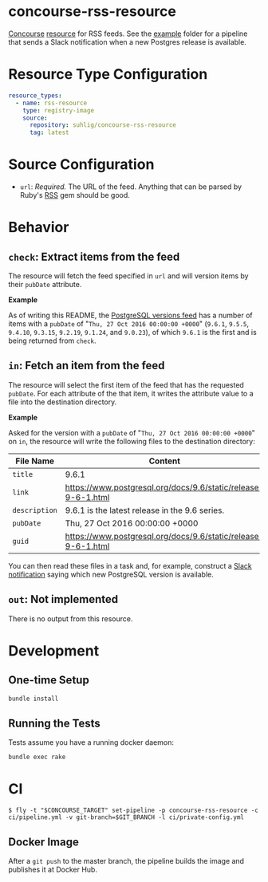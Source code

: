 # concourse-rss-resource

[Concourse](https://concourse-ci.org/ "Concourse Homepage") [resource](https://concourse-ci.org/implementing-resources.html "Implementing a Resource") for RSS feeds. See the [example](example/README.markdown) folder for a pipeline that sends a Slack notification when a new Postgres release is available.

# Resource Type Configuration

```yaml
resource_types:
  - name: rss-resource
    type: registry-image
    source:
      repository: suhlig/concourse-rss-resource
      tag: latest
```

# Source Configuration

* `url`: *Required.* The URL of the feed. Anything that can be parsed by Ruby's [RSS](https://www.rubydoc.info/gems/rss) gem should be good.

# Behavior

## `check`: Extract items from the feed

The resource will fetch the feed specified in `url` and will version items by their `pubDate` attribute.

**Example**

As of writing this README, the [PostgreSQL versions feed](https://www.postgresql.org/versions.rss) has a number of items with a `pubDate` of "`Thu, 27 Oct 2016 00:00:00 +0000`" (`9.6.1`, `9.5.5`, `9.4.10`, `9.3.15`, `9.2.19`, `9.1.24`, and `9.0.23`), of which `9.6.1` is the first and is being returned from `check`.

## `in`: Fetch an item from the feed

The resource will select the first item of the feed that has the requested `pubDate`. For each attribute of the that item, it writes the attribute value to a file into the destination directory.

**Example**

Asked for the version with a `pubDate` of "`Thu, 27 Oct 2016 00:00:00 +0000`" on `in`, the resource will write the following files to the destination directory:

| File Name   | Content                                                       |
| ----------- | ------------------------------------------------------------- |
|`title`      | 9.6.1                                                         |
|`link`       | https://www.postgresql.org/docs/9.6/static/release-9-6-1.html |
|`description`| 9.6.1 is the latest release in the 9.6 series.                |
|`pubDate`    | Thu, 27 Oct 2016 00:00:00 +0000                               |
|`guid`       | https://www.postgresql.org/docs/9.6/static/release-9-6-1.html |

You can then read these files in a task and, for example, construct a [Slack notification](https://github.com/cloudfoundry-community/slack-notification-resource) saying which new PostgreSQL version is available.

## `out`: Not implemented

There is no output from this resource.

# Development

## One-time Setup

```bash
bundle install
```

## Running the Tests

Tests assume you have a running docker daemon:

```bash
bundle exec rake
```

# CI

```command
$ fly -t "$CONCOURSE_TARGET" set-pipeline -p concourse-rss-resource -c ci/pipeline.yml -v git-branch=$GIT_BRANCH -l ci/private-config.yml
```


## Docker Image

After a `git push` to the master branch, the pipeline builds the image and publishes it at Docker Hub.
